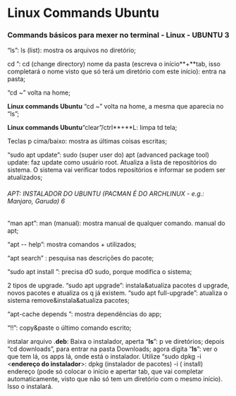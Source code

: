 # Linux Commands Ubuntu

<h3>Commands básicos para mexer no terminal - <strong>Linux</strong> - <strong>UBUNTU</strong> 3</h3> 


“ls”: ls (list): mostra os arquivos no diretório;

cd <nome da pasta>”: cd (change directory) nome da pasta (escreva o início**+**tab, isso completará o nome visto que só terá um diretório com este início): entra na pasta;
  
“cd ~” volta na home;

<strong>Linux commands Ubuntu</strong> “cd ~” volta na home, a mesma que aparecia no “ls”;


<strong>Linux commands Ubuntu</strong>“clear”/ctrl**+**L: limpa td tela;

Teclas p cima/baixo: mostra as últimas coisas escritas;

“sudo apt update”: sudo (super user do) apt (advanced package tool) update: faz update como usuário root. Atualiza a lista de repositórios do sistema. O sistema vai verificar todos repositórios e informar se podem ser atualizados;

<h6>APT: INSTALADOR DO UBUNTU (PACMAN É DO ARCHLINUX - e.g.: Manjaro, Garuda) 6</h6>  

“man apt”: man (manual): mostra manual de qualquer comando. manual do apt;

“apt -- help”: mostra comandos + utilizados;

“apt search” : pesquisa nas descrições do pacote;

“sudo apt install <nome do aplicativo>”: precisa dO sudo, porque modifica o sistema;

2 tipos de upgrade. “sudo apt upgrade”: instala&atualiza pacotes d upgrade, novos pacotes e atualiza os q já existem. “sudo apt full-upgrade”: atualiza o sistema remove&instala&atualiza pacotes;

“apt-cache depends <nome do programa>”: mostra dependências do app;

“!!”: copy&paste o último comando escrito;

instalar arquivo .**deb**: Baixa o instalador, aperta “**ls**”: p ve diretórios;
  depois “cd downloads”, para entrar na pasta Downloads;
  agora digita “**ls**”: ver o que tem lá, os apps lá, onde está o instalador.
  Utilize “sudo dpkg -i <**endereço do instalador**>: dpkg (instalador de pacotes) -i ( install) endereço (pode só colocar o início e apertar tab, que vai completar automaticamente, visto que não só tem um diretório com o mesmo início). 
  Isso o instalará.
